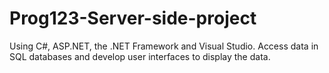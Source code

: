 # Prog123-Server-side-project
Using C#, ASP.NET, the .NET Framework and Visual Studio. Access data in SQL databases and develop user interfaces to display the data.
